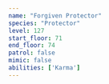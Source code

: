 ```yaml
---
name: "Forgiven Protector"
species: "Protector"
level: 127
start_floor: 71
end_floor: 74
patrol: false
mimic: false
abilities: ['Karma']
---
```

